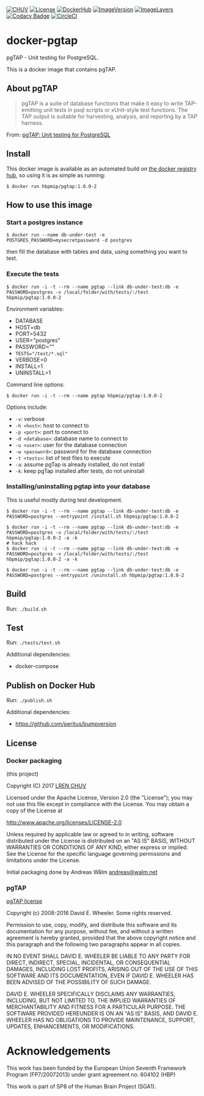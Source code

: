 [![CHUV](https://img.shields.io/badge/CHUV-LREN-AF4C64.svg)](https://www.unil.ch/lren/en/home.html) [![License](https://img.shields.io/badge/license-Apache--2.0-blue.svg)](https://github.com/LREN-CHUV/docker-pgtap/blob/master/LICENSE) [![DockerHub](https://img.shields.io/badge/docker-hbpmip%2Fpgtap-008bb8.svg)](https://hub.docker.com/r/hbpmip/pgtap/) [![ImageVersion](https://images.microbadger.com/badges/version/hbpmip/pgtap.svg)](https://hub.docker.com/r/hbpmip/pgtap/tags "hbpmip/pgtap image tags") [![ImageLayers](https://images.microbadger.com/badges/image/hbpmip/pgtap.svg)](https://microbadger.com/#/images/hbpmip/pgtap "hbpmip/pgtap on microbadger") [![Codacy Badge](https://api.codacy.com/project/badge/Grade/6005163c7ab440cd8f0841a95c097517)](https://www.codacy.com/app/hbp-mip/docker-pgtap?utm_source=github.com&amp;utm_medium=referral&amp;utm_content=LREN-CHUV/docker-pgtap&amp;utm_campaign=Badge_Grade) [![CircleCI](https://circleci.com/gh/LREN-CHUV/docker-pgtap/tree/master.svg?style=svg)](https://circleci.com/gh/LREN-CHUV/docker-pgtap/tree/master)

# docker-pgtap

pgTAP - Unit testing for PostgreSQL.

This is a docker image that contains pgTAP.

## About pgTAP

> pgTAP is a suite of database functions that make it easy to write TAP-emitting unit tests in psql scripts or xUnit-style test functions. The TAP output is suitable for harvesting, analysis, and reporting by a TAP harness.

From: [pgTAP: Unit testing for PostgreSQL](http://pgtap.org/)

## Install

This docker image is available as an automated build on [the docker registry hub](https://registry.hub.docker.com/u/hbpmip/pgtap/), so using it is as simple as running:


```console
$ docker run hbpmip/pgtap:1.0.0-2
```

## How to use this image

### Start a postgres instance

```console
$ docker run --name db-under-test -e POSTGRES_PASSWORD=mysecretpassword -d postgres
```
then fill the database with tables and data, using something you want to test.

### Execute the tests

```console
$ docker run -i -t --rm --name pgtap --link db-under-test:db -e PASSWORD=postgres -v /local/folder/with/tests/:/test hbpmip/pgtap:1.0.0-2
```

Environment variables:

* DATABASE
* HOST=db
* PORT=5432
* USER="postgres"
* PASSWORD=""
* `TESTS="/test/*.sql"`
* VERBOSE=0
* INSTALL=1
* UNINSTALL=1

Command line options:
```console
$ docker run -i -t --rm --name pgtap hbpmip/pgtap:1.0.0-2
```

Options include:
* `-v`: verbose
* `-h <host>`: host to connect to
* `-p <port>`: port to connect to
* `-d <database>`: database name to connect to
* `-u <user>`: user for the database connection
* `-w <password>`: password for the database connection
*  `-t <tests>`: list of test files to execute
* `-a`: assume pgTap is already installed, do not install
* `-k`: keep pgTap installed after tests, do not uninstall

### Installing/uninstalling pgtap into your database

This is useful mostly during test development.

```console
$ docker run -i -t --rm --name pgtap --link db-under-test:db -e PASSWORD=postgres --entrypoint /install.sh hbpmip/pgtap:1.0.0-2
```

```console
$ docker run -i -t --rm --name pgtap --link db-under-test:db -e PASSWORD=postgres -v /local/folder/with/tests/:/test hbpmip/pgtap:1.0.0-2 -a -k
# hack hack
$ docker run -i -t --rm --name pgtap --link db-under-test:db -e PASSWORD=postgres -v /local/folder/with/tests/:/test hbpmip/pgtap:1.0.0-2 -a -k
```

```console
$ docker run -i -t --rm --name pgtap --link db-under-test:db -e PASSWORD=postgres --entrypoint /uninstall.sh hbpmip/pgtap:1.0.0-2
```

## Build

Run: `./build.sh`

## Test

Run: `./tests/test.sh`

Additional dependencies:
* docker-compose

## Publish on Docker Hub

Run: `./publish.sh`

Additional dependencies:
* https://github.com/peritus/bumpversion

## License

### Docker packaging

(this project)

Copyright (C) 2017 [LREN CHUV](https://www.unil.ch/lren/en/home.html)

Licensed under the Apache License, Version 2.0 (the "License");
you may not use this file except in compliance with the License.
You may obtain a copy of the License at

http://www.apache.org/licenses/LICENSE-2.0

Unless required by applicable law or agreed to in writing, software
distributed under the License is distributed on an "AS IS" BASIS,
WITHOUT WARRANTIES OR CONDITIONS OF ANY KIND, either express or implied.
See the License for the specific language governing permissions and
limitations under the License.

Initial packaging done by Andreas Wålm <andreas@walm.net>

### pgTAP

[pgTAP license](https://github.com/theory/pgtap#copyright-and-license)

Copyright (c) 2008-2016 David E. Wheeler. Some rights reserved.

Permission to use, copy, modify, and distribute this software and its documentation for any purpose, without fee, and without a written agreement is hereby granted, provided that the above copyright notice and this paragraph and the following two paragraphs appear in all copies.

IN NO EVENT SHALL DAVID E. WHEELER BE LIABLE TO ANY PARTY FOR DIRECT, INDIRECT, SPECIAL, INCIDENTAL, OR CONSEQUENTIAL DAMAGES, INCLUDING LOST PROFITS, ARISING OUT OF THE USE OF THIS SOFTWARE AND ITS DOCUMENTATION, EVEN IF DAVID E. WHEELER HAS BEEN ADVISED OF THE POSSIBILITY OF SUCH DAMAGE.

DAVID E. WHEELER SPECIFICALLY DISCLAIMS ANY WARRANTIES, INCLUDING, BUT NOT LIMITED TO, THE IMPLIED WARRANTIES OF MERCHANTABILITY AND FITNESS FOR A PARTICULAR PURPOSE. THE SOFTWARE PROVIDED HEREUNDER IS ON AN "AS IS" BASIS, AND DAVID E. WHEELER HAS NO OBLIGATIONS TO PROVIDE MAINTENANCE, SUPPORT, UPDATES, ENHANCEMENTS, OR MODIFICATIONS.

# Acknowledgements

This work has been funded by the European Union Seventh Framework Program (FP7/2007­2013) under grant agreement no. 604102 (HBP)

This work is part of SP8 of the Human Brain Project (SGA1).

